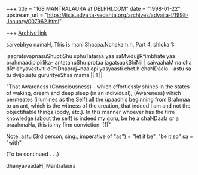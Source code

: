 +++
title = "168 MANTRALAURA at DELPHI.COM"
date = "1998-01-22"
upstream_url = "https://lists.advaita-vedanta.org/archives/advaita-l/1998-January/007962.html"

+++
[Archive link](https://lists.advaita-vedanta.org/archives/advaita-l/1998-January/007962.html)

sarvebhyo namaH,
  This is maniiShaapa.Nchakam.h, Part 4,
shloka 1:


  jaagratsvapnasuShuptiShu sphuTataraa yaa
saMvidujjR^imbhate yaa brahmaadipipiilika-
antatanuShu protaa jagatsaakShiNii |
  saivaahaM na cha dR^ishyavastviti
dR^iDhapraj~naa.api yasyaasti chet.h chaNDaalo.-
astu sa tu dvijo.astu gururityeShaa mama || 1 ||


  "That Awareness (Consciousness) - which effortlessly
shines in the states of waking, dream and deep sleep
(in an individual), (Awareness) which permeates
(illumines as the Self) all the upaadhis beginning
from Brahmaa to an ant, which is the witness of the
creation, that indeed I am and not the objectifiable
things (body, etc.).  In this manner whoever has the
firm knowledge (about the self) is indeed my guru,
be he a chaNDaala or a braahmaNa, this is my firm
conviction. (1)"


Note:  astu (3rd person, sing., imperative of "as") =
"let it be", "be it so"
sa = "with"

(To be continued . . .)


dhanyavaadaH,
  Mantralaura

